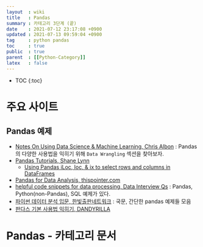 ```yaml
---
layout  : wiki
title   : Pandas 
summary : 카테고리 3단계 (끝) 
date    : 2021-07-12 23:17:08 +0900
updated : 2021-07-13 09:59:04 +0900
tag     : python pandas 
toc     : true
public  : true
parent  : [[Python-Category]] 
latex   : false
---
```

* TOC
{:toc}

# 주요 사이트

## Pandas 예제 

* [Notes On Using Data Science & Machine Learning, Chris Albon](https://chrisalbon.com/) : Pandas의 다양한 사용법을 익히기 위해 `Data Wrangling` 섹션을 찾아보자.
* [Pandas Tutorials, Shane Lynn](https://www.shanelynn.ie/category/tutorials/)
  * [Using Pandas iLoc, loc, & ix to select rows and columns in DataFrames](https://www.shanelynn.ie/pandas-iloc-loc-select-rows-and-columns-dataframe/) 
* [Pandas for Data Analysis, thispointer.com](https://thispointer.com/data-analysis-in-python-using-pandas/)
* [helpful code snippets for data processing, Data Interview Qs](https://www.interviewqs.com/ddi-code-snippets/home) : Pandas, Python(non-Pandas), SQL 예제가 있다.
* [파이썬 데이터 분석 입문, 한빛출판네트워크](https://www.hanbit.co.kr/channel/series/series_detail_list.html?hcs_idx=21) : 국문, 간단한 pandas 예제들 모음
* [판다스 기본 사용법 익히기, DANDYRILLA](https://dandyrilla.github.io/2017-08-12/pandas-10min/)

# Pandas - 카테고리 문서
